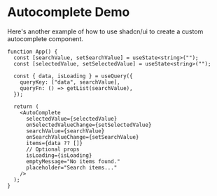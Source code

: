 # Autocomplete Demo

Here's another example of how to use shadcn/ui to create a custom autocomplete component.

```tsx
function App() {
  const [searchValue, setSearchValue] = useState<string>("");
  const [selectedValue, setSelectedValue] = useState<string>("");

  const { data, isLoading } = useQuery({
    queryKey: ["data", searchValue],
    queryFn: () => getList(searchValue),
  });

  return (
    <AutoComplete
      selectedValue={selectedValue}
      onSelectedValueChange={setSelectedValue}
      searchValue={searchValue}
      onSearchValueChange={setSearchValue}
      items={data ?? []}
      // Optional props
      isLoading={isLoading}
      emptyMessage="No items found."
      placeholder="Search items..."
    />
  );
}
```

